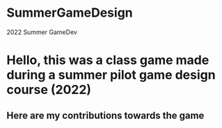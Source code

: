 # SummerGameDesign
2022 Summer GameDev<br>
<h1>Hello, this was a class game made during a summer pilot game design course (2022)</h1>
<h2>Here are my contributions towards the game</h2>
